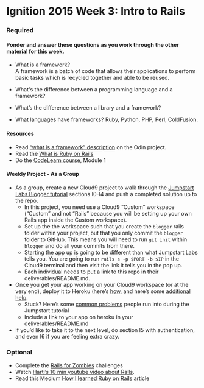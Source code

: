 # Ignition 2015 Week 3: Intro to Rails
### Required
#### Ponder and answer these questions as you work through the other material for this week.
- What is a framework?  
  A framework is a batch of code that allows their applications to perform basic tasks which is recycled together and able to be reused.  

- What's the difference between a programming language and a framework?  


- What’s the difference between a library and a framework?


- What languages have frameworks?
Ruby, Python, PHP, Perl, ColdFusion.  

#### Resources
- Read [“what is a framework” description](http://www.google.com/url?q=http%3A%2F%2Fwww.theodinproject.com%2Fweb-development-101%2Fintroduction-to-frameworks&sa=D&sntz=1&usg=AFQjCNHVhJ11ysP5eoUpwh7t-A7kzNPjrg) on the Odin project.
- Read the [What is Ruby on Rails](http://www.google.com/url?q=http%3A%2F%2Frailsapps.github.io%2Fwhat-is-ruby-rails.html&sa=D&sntz=1&usg=AFQjCNFN998pBASQXWFuYiDiXn5zYlGJJg)
- Do the [CodeLearn course](http://www.google.com/url?q=http%3A%2F%2Fwww.codelearn.org%2Fruby-on-rails-tutorial&sa=D&sntz=1&usg=AFQjCNGqp-Pl4Qk3anl1eTwqiFKPRJWTjg), Module 1

#### Weekly Project - As a Group
- As a group, create a new Cloud9 project to walk through the [Jumpstart Labs Blogger tutorial](http://tutorials.jumpstartlab.com/projects/blogger.html) sections I0-I4 and push a completed solution up to the repo. 
  - In this project, you need use a Cloud9 “Custom” workspace (“Custom” and not “Rails” because you will be setting up your own Rails app inside the Custom workspace). 
  - Set up the the workspace such that you create the `blogger` rails folder within your project, but that you only commit the `blogger` folder to GitHub.  This means you will need to run `git init` within `blogger` and do all your commits from there.
  - Starting the app up is going to be different than what Jumpstart Labs tells you.  You are going to run `rails s -p $PORT -b $IP` in the Cloud9 terminal and then visit the link it tells you in the pop up.
  - Each individual needs to put a link to this repo in their deliverables/README.md.
- Once you get your app working on your Cloud9 workspace (or at the very end), deploy it to Heroku (here’s [how](http://installfest.railsbridge.org/installfest/deploy_a_rails_app), and here’s some [additional help](http://www.theodinproject.com/ruby-on-rails/deployment). 
  - Stuck? Here’s some [common problems](https://gist.github.com/burtlo/4970471) people run into during the Jumpstart tutorial
  - Include a link to your app on heroku in your deliverables/README.md
- If you’d like to take it to the next level, do section I5 with authentication, and even I6 if you are feeling extra crazy. 

### Optional
- Complete the [Rails for Zombies](http://railsforzombies.org/) challenges
- Watch [Hartl’s 10 min youtube video about Rails](https://www.youtube.com/watch?v=b_DJdmvBStE). 
- Read this Medium [How I learned Ruby on Rails](https://medium.com/how-i-learned-ruby-rails/e08c94e2a51e) article

